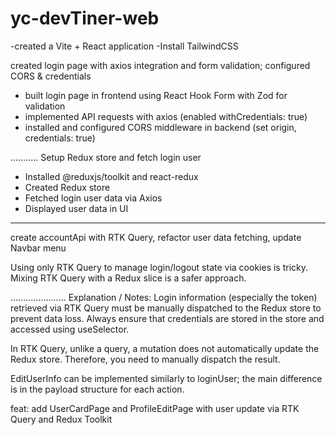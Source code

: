 # yc-devTiner-web

-created a Vite + React application
-Install TailwindCSS


created login page with axios integration and form validation; configured CORS & credentials

- built login page in frontend using React Hook Form with Zod for validation
- implemented API requests with axios (enabled withCredentials: true)
- installed and configured CORS middleware in backend (set origin, credentials: true)

...........
Setup Redux store and fetch login user

- Installed @reduxjs/toolkit and react-redux
- Created Redux store
- Fetched login user data via Axios
- Displayed user data in UI

****************

create accountApi with RTK Query, refactor user data fetching, update Navbar menu

Using only RTK Query to manage login/logout state via cookies is tricky. 
Mixing RTK Query with a Redux slice is a safer approach.

......................
Explanation / Notes:
Login information (especially the token) retrieved via RTK Query must be manually dispatched to the Redux store to prevent data loss. Always ensure that credentials are stored in the store and accessed using useSelector.

In RTK Query, unlike a query, a mutation does not automatically update the Redux store. Therefore, you need to manually dispatch the result.

EditUserInfo can be implemented similarly to loginUser; the main difference is in the payload structure for each action.

feat: add UserCardPage and ProfileEditPage with user update via RTK Query and Redux Toolkit
